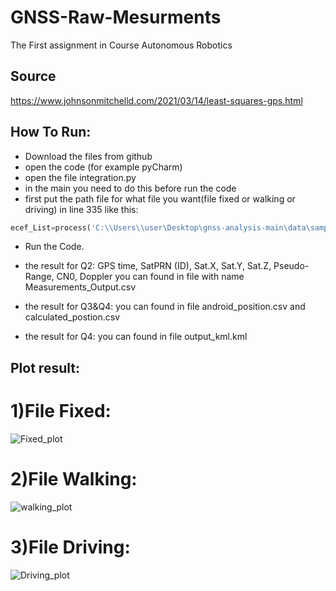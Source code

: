 # GNSS-Raw-Mesurments
The First assignment in Course Autonomous Robotics
## Source
https://www.johnsonmitchelld.com/2021/03/14/least-squares-gps.html


## How To Run:
* Download the files from github
* open the code (for example pyCharm)
* open the file integration.py
* in the main you need to do this before run the code
* first put the path file for what file you want(file fixed or walking or driving) in line 335 like this:
```python
ecef_List=process('C:\\Users\\user\Desktop\gnss-analysis-main\data\sample\walking.txt')
```
* Run the Code.

* the result for Q2:
GPS time, SatPRN (ID), Sat.X, Sat.Y, Sat.Z, Pseudo-Range, CN0, Doppler 
 you can found in file with name Measurements_Output.csv
* the result for Q3&Q4:
you can found in file android_position.csv and calculated_postion.csv
* the result for Q4:
you can found in file output_kml.kml




## Plot result:

# 1)File Fixed:

![Fixed_plot](https://github.com/IbrahemHurani/GNSS-Raw-Mesurments/assets/86603326/bf476885-72c9-42bb-830e-357179e702b5)

# 2)File Walking:

![walking_plot](https://github.com/IbrahemHurani/GNSS-Raw-Mesurments/assets/86603326/c4b02a4d-a143-456c-a85b-93f0d3287c7a)

# 3)File Driving:
![Driving_plot](https://github.com/IbrahemHurani/GNSS-Raw-Mesurments/assets/86603326/34115547-dcbd-4b72-9249-58fa7fb9c730)



